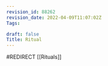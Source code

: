 ```yaml
---
revision_id: 88262
revision_date: 2022-04-09T11:07:02Z
Tags:

draft: false
Title: Ritual
---
```

#REDIRECT [[Rituals]]